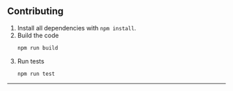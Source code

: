## Contributing

1. Install all dependencies with `npm install`.
2. Build the code
    ```bash
    npm run build
3. Run tests
    ```bash
    npm run test
    ```

---
